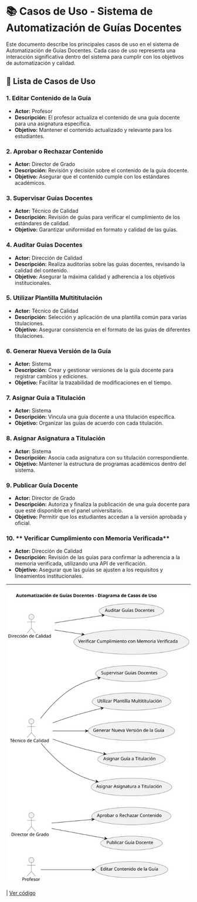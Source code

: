 # 📚 Casos de Uso - Sistema de Automatización de Guías Docentes

Este documento describe los principales casos de uso en el sistema de Automatización de Guías Docentes. Cada caso de uso representa una interacción significativa dentro del sistema para cumplir con los objetivos de automatización y calidad.

## 📝 Lista de Casos de Uso

### 1. **Editar Contenido de la Guía**
   - **Actor:** Profesor
   - **Descripción:** El profesor actualiza el contenido de una guía docente para una asignatura específica.
   - **Objetivo:** Mantener el contenido actualizado y relevante para los estudiantes.

### 2. **Aprobar o Rechazar Contenido**
   - **Actor:** Director de Grado
   - **Descripción:** Revisión y decisión sobre el contenido de la guía docente.
   - **Objetivo:** Asegurar que el contenido cumple con los estándares académicos.

### 3. **Supervisar Guías Docentes**
   - **Actor:** Técnico de Calidad
   - **Descripción:** Revisión de guías para verificar el cumplimiento de los estándares de calidad.
   - **Objetivo:** Garantizar uniformidad en formato y calidad de las guías.

### 4. **Auditar Guías Docentes**
   - **Actor:** Dirección de Calidad
   - **Descripción:** Realiza auditorías sobre las guías docentes, revisando la calidad del contenido.
   - **Objetivo:** Asegurar la máxima calidad y adherencia a los objetivos institucionales.

### 5. **Utilizar Plantilla Multititulación**
   - **Actor:** Técnico de Calidad
   - **Descripción:** Selección y aplicación de una plantilla común para varias titulaciones.
   - **Objetivo:** Asegurar consistencia en el formato de las guías de diferentes titulaciones.

### 6. **Generar Nueva Versión de la Guía**
   - **Actor:** Sistema
   - **Descripción:** Crear y gestionar versiones de la guía docente para registrar cambios y ediciones.
   - **Objetivo:** Facilitar la trazabilidad de modificaciones en el tiempo.

### 7. **Asignar Guía a Titulación**
   - **Actor:** Sistema
   - **Descripción:** Vincula una guía docente a una titulación específica.
   - **Objetivo:** Organizar las guías de acuerdo con cada titulación.

### 8. **Asignar Asignatura a Titulación**
   - **Actor:** Sistema
   - **Descripción:** Asocia cada asignatura con su titulación correspondiente.
   - **Objetivo:** Mantener la estructura de programas académicos dentro del sistema.

### 9. **Publicar Guía Docente** 

- **Actor:**  Director de Grado
- **Descripción:** Autoriza y finaliza la publicación de una guía docente para que esté disponible en el panel universitario.
 - **Objetivo:** Permitir que los estudiantes accedan a la versión aprobada y oficial.

### 10. ** Verificar Cumplimiento con Memoria Verificada**

- **Actor:** Dirección de Calidad
- **Descripción:** Revisión de las guías para confirmar la adherencia a la memoria verificada, utilizando una API de verificación.
 - **Objetivo:** Asegurar que las guías se ajusten a los requisitos y lineamientos institucionales.
---

![](/images/modelosUML/diagramaCasosDeUso1.svg) 

| [Ver código](/CasosDeUso/diagramaCasosDeUso/diagramaCasosDeUso.puml) 





